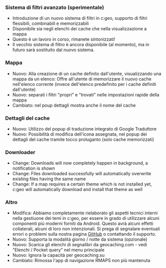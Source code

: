 ### Sistema di filtri avanzato (sperimentale)
- Introduzione di un nuovo sistema di filtri in c:geo, supporto di filtri flessibili, combinabili e memorizzabili
- Disponibile sia negli elenchi dei cache che nella visualizzazione a mappa
- Questo è un lavoro in corso, rimanete sintonizzati!
- Il vecchio sistema di filtro è ancora disponibile (al momento), ma in futuro sarà sostituito dal nuovo sistema.

### Mappa
- Nuovo: Alla creazione di un cache definito dall'utente, visualizzando una mappa da un elenco: Offre all'utente di memorizzare il nuovo cache nell'elenco corrente (invece dell'elenco predefinito per i cache definiti dall'utente)
- Nuovo: separati i filtri "propri" e "trovati" nelle impostazioni rapide della mappa
- Cambiato: nel poup dettagli mostra anche il nome del cache

### Dettagli del cache
- Nuovo: Utilizzo del popup di traduzione integrato di Google Traduttore
- Nuovo: Possibilità di modifica dell'icona assegnata, nel popup dei dettagli del cache tramite tocco proluganto (solo cache memorizzati)

### Downloader
- Change: Downloads will now completely happen in background, a notification is shown
- Change: Files downloaded successfully will automatically overwrite existing files having the same name
- Change: If a map requires a certain theme which is not installed yet, c:geo will automatically download and install that theme as well

### Altro
- Modifica: Abbiamo completamente rielaborato gli aspetti tecnici interni nella gestiuone dei temi in c:geo, per essere in grado di utilizzare alcuni componenti più moderni forniti da Android. Questo avrà alcuni effetti collaterali, alcuni di loro non intenzionali. Si prega di segnalare eventuali errori o problemi sulla nostra pagina [GitHub](https://www.github.com/cgeo/cgeo/issues) o contattando il supporto.
- Nuovo: Supporta la modalità giorno / notte da sistema (opzionale)
- Nuovo: Scarica gli elenchi di segnalibri da geocaching.com - vedi "Elenchi / Pocket query" nel menu principale
- Nuovo: Ignora la capacità per geocaching.su
- Cambiato: Rimossa l'app di navigazione RMAPS non più mantenuta

